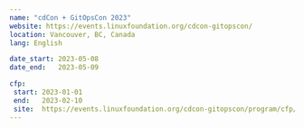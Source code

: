 ```yaml
---
name: "cdCon + GitOpsCon 2023"
website: https://events.linuxfoundation.org/cdcon-gitopscon/
location: Vancouver, BC, Canada
lang: English

date_start: 2023-05-08
date_end:   2023-05-09

cfp:
 start: 2023-01-01
 end:   2023-02-10
 site:  https://events.linuxfoundation.org/cdcon-gitopscon/program/cfp/
---
```

